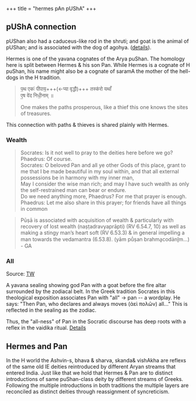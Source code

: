 +++
title = "hermes pAn pUShA"
+++

## pUShA connection 
pUShan also had a caduceus-like rod in the shruti; and goat is the animal of pUShan; and is associated with the dog of agohya. ([details](/devaH/AryaH/hindukaH/pUShA/meta/articles/MT/pUShan-goat-dog/)).

Hermes is one of the yavana cognates of the Arya puShan. The homology here is split between Hermes & his son Pan. While Hermes is a cognate of H puShan, his name might also be a cognate of saramA the mother of the hell-dogs in the H tradition. 


> प॒थ एकः॑ पीपाय॒+++(←प्या वृद्धौ)+++ तस्क॑रो यथाँ  
ए॒ष वे॑द निधी॒नाम् ॥
>
> One makes the paths prosperous, like a thief this one knows the sites of treasures.

This connection with paths & thieves is shared plainly with Hermes.

### Wealth
> Socrates: Is it not well to pray to the deities here before we go?  
Phaedrus: Of course.  
Socrates: O beloved Pan and all ye other Gods of this place, grant to me that I be made beautiful in my soul within, and that all external possessions be in harmony with my inner man,  
> May I consider the wise man rich; and may I have such wealth as only the self-restrained man can bear or endure.  
> Do we need anything more, Phaedrus? For me that prayer is enough.  
Phaedrus: Let me also share in this prayer; for friends have all things in common


> Pūṣā is associated with acquisition of wealth & particularly with recovery of lost wealth (naṣṭadravyaprāpti) (RV 6.54.7, 10) as well as making a stingy man’s heart soft (RV 6.53.3) & in general impelling a man towards the vedamantra (6.53.8). (yām pū̍ṣan brahma̱coda̍nī̱m...) - GA

### All
Source: [TW](https://threadreaderapp.com/thread/1652366722911858688.html)

A yavana sealing showing god Pan with a goat before the fire altar surrounded by the zodiacal belt. In the Greek tradition Socrates in this theological exposition associates Pan with "all" -> pan -- a wordplay. He says: "Then Pan, who declares and always moves (ἀεὶ πολῶν) all..." This is reflected in the sealing as the zodiac. 

Thus, the "all-ness" of Pan in the Socratic discourse has deep roots with a reflex in the vaidika ritual. [Details](/devaHAryaH/hindukaH/pUShA/meta/articles/MT/puShA_all-paths-realms/) 

## Hermes and Pan
In the H world the Ashvin-s, bhava & sharva, skanda& vishAkha are reflexs of the same old IE deities reintroduced by different Aryan streams that entered India. Just like that we hold that Hermes & Pan are to distinct introductions of same puShan-class deity by different streams of Greeks. Following the multiple introductions in both traditions the multiple layers are reconciled as distinct deities through reassignment of syncreticism.

